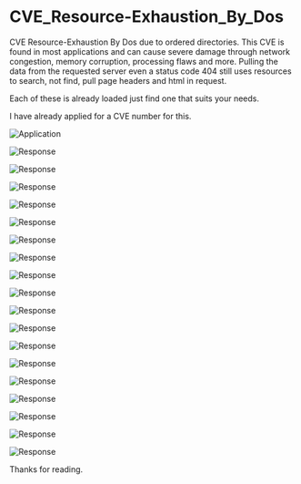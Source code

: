 # CVE_Resource-Exhaustion_By_Dos
CVE Resource-Exhaustion By Dos due to ordered directories.
This CVE is found in most applications and can cause severe damage through network congestion, memory corruption, processing flaws and more.
Pulling the data from the requested server even a status code 404 still uses resources to search, not find, pull page headers and html in request.

Each of these is already loaded just find one that suits your needs.

I have already applied for a CVE number for this.

![Application](https://raw.githubusercontent.com/DeadmanXXXII/CVE_Resource-Exhaustion_By_Dos/main/Screenshot_20250714-165801.png)

![Response](https://raw.githubusercontent.com/DeadmanXXXII/CVE_Resource-Exhaustion_By_Dos/main/Screenshot_20250714-170009.png)

![Response](https://raw.githubusercontent.com/DeadmanXXXII/CVE_Resource-Exhaustion_By_Dos/main/Screenshot_20250714-180410.png)

![Response](https://raw.githubusercontent.com/DeadmanXXXII/CVE_Resource-Exhaustion_By_Dos/main/Screenshot_20250714-174644.png)

![Response](https://raw.githubusercontent.com/DeadmanXXXII/CVE_Resource-Exhaustion_By_Dos/main/Screenshot_20250714-180954.png)

![Response](https://raw.githubusercontent.com/DeadmanXXXII/CVE_Resource-Exhaustion_By_Dos/main/Screenshot_20250714-181313.png)

![Response](https://raw.githubusercontent.com/DeadmanXXXII/CVE_Resource-Exhaustion_By_Dos/main/Screenshot_20250714-181320.png)

![Response](https://raw.githubusercontent.com/DeadmanXXXII/CVE_Resource-Exhaustion_By_Dos/main/Screenshot_20250714-172156.png)

![Response](https://raw.githubusercontent.com/DeadmanXXXII/CVE_Resource-Exhaustion_By_Dos/main/Screenshot_20250714-175157.png)

![Response](https://raw.githubusercontent.com/DeadmanXXXII/CVE_Resource-Exhaustion_By_Dos/main/Screenshot_20250714-175205.png)

![Response](https://raw.githubusercontent.com/DeadmanXXXII/CVE_Resource-Exhaustion_By_Dos/main/Screenshot_20250714-172553.png)

![Response](https://raw.githubusercontent.com/DeadmanXXXII/CVE_Resource-Exhaustion_By_Dos/main/Screenshot_20250714-172537.png)

![Response](https://raw.githubusercontent.com/DeadmanXXXII/CVE_Resource-Exhaustion_By_Dos/main/Screenshot_20250714-172801.png)

![Response](https://raw.githubusercontent.com/DeadmanXXXII/CVE_Resource-Exhaustion_By_Dos/main/Screenshot_20250714-172744.png)

![Response](https://raw.githubusercontent.com/DeadmanXXXII/CVE_Resource-Exhaustion_By_Dos/main/Screenshot_20250714-172750.png)

![Response](https://raw.githubusercontent.com/DeadmanXXXII/CVE_Resource-Exhaustion_By_Dos/main/Screenshot_20250714-172958.png)

![Response](https://raw.githubusercontent.com/DeadmanXXXII/CVE_Resource-Exhaustion_By_Dos/main/Screenshot_20250714-173234.png)

![Response](https://raw.githubusercontent.com/DeadmanXXXII/CVE_Resource-Exhaustion_By_Dos/main/Screenshot_20250714-174205.png)

![Response](https://raw.githubusercontent.com/DeadmanXXXII/CVE_Resource-Exhaustion_By_Dos/main/Screenshot_20250714-174215.png)


Thanks for reading.



